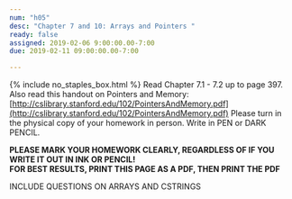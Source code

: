 ```yaml
---
num: "h05"
desc: "Chapter 7 and 10: Arrays and Pointers "
ready: false
assigned: 2019-02-06 9:00:00.00-7:00
due: 2019-02-11 09:00:00.00-7:00

---
```

{% include no_staples_box.html %}
Read Chapter 7.1 - 7.2 up to page 397. Also read this handout on Pointers and Memory: [http://cslibrary.stanford.edu/102/PointersAndMemory.pdf](http://cslibrary.stanford.edu/102/PointersAndMemory.pdf) Please turn in the physical copy of your homework in person. Write in PEN or DARK PENCIL.

<b>PLEASE MARK YOUR HOMEWORK CLEARLY, REGARDLESS OF IF YOU WRITE IT OUT IN INK OR PENCIL!<br/>
FOR BEST RESULTS, PRINT THIS PAGE AS A PDF, THEN PRINT THE PDF</b>

INCLUDE QUESTIONS ON ARRAYS AND CSTRINGS
